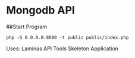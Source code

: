 # Mongodb API

##Start Program
```
php -S 0.0.0.0:8080 -t public public/index.php

```


Uses:
Laminas API Tools Skeleton Application
